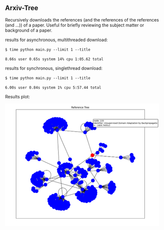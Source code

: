 ## Arxiv-Tree

Recursively downloads the references (and the references of the references (and ...)) of a paper. Useful for briefly reviewing the subject matter or background of a paper.

results for asynchronous, multithreaded download:

`$ time python main.py --limit 1 --title`   

`8.66s user 0.65s system 14% cpu 1:05.62 total`

results for synchronous, singlethread download:

`$ time python main.py --limit 1 --title`

`6.00s user 0.84s system 1% cpu 5:57.44 total`

Results plot:

![Results of 2 depth search of random article](./showcase.png)
